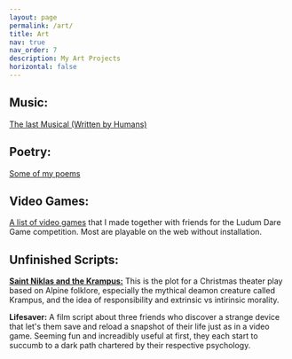 ```yaml
---
layout: page
permalink: /art/
title: Art
nav: true
nav_order: 7
description: My Art Projects
horizontal: false
---
```


## Music:

<a href="../projects/AI_Musical">The last Musical (Written by Humans)</a>


## Poetry:

<a href="../art/poetry">Some of my poems</a>

## Video Games:

<a href="../art/video_games">A list of video games</a> that I made together with friends for the Ludum Dare Game competition. Most are playable on the web without installation.</a>

## Unfinished Scripts:

<a style="font-weight:bold" href="/art/krampus">Saint Niklas and the Krampus:</a>
This is the plot for a Christmas theater play based on Alpine folklore, especially the mythical deamon creature called Krampus, and the idea of responsibility and extrinsic vs intirinsic morality.

**Lifesaver:** A film script about three friends who discover a strange device that let's them save and reload a snapshot of their life just as in a video game. Seeming fun and increadibly useful at first, they each start to succumb to a dark path chartered by their respective psychology.
